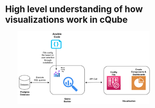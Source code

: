 # High level understanding of how visualizations work in cQube

<figure><img src="../../.gitbook/assets/image (12).png" alt=""><figcaption></figcaption></figure>

